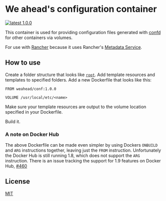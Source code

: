 # We ahead's configuration container

[![latest 1.0.0](https://img.shields.io/badge/latest-1.0.0-green.svg)](https://github.com/weahead/docker-conf/releases/tag/v1.0.0)

This container is used for providing configuration files generated with 
[confd](https://github.com/kelseyhightower/confd) for other containers via
volumes.

For use with [Rancher](http://rancher.com/) because it 
uses Rancher's [Metadata Service](http://docs.rancher.com/rancher/rancher-services/metadata-service/).


## How to use

Create a folder structure that looks like [`root`](root). Add template 
resources and templates to specified folders. Add a new Dockerfile that looks 
like this:

```
FROM weahead/conf:1.0.0

VOLUME /usr/local/etc/<name>
```

Make sure your template resources are output to the volume location specified
in your Dockerfile.

Build it.


### A note on Docker Hub

The above Dockerfile can be made even simpler by using Dockers `ONBUILD` and 
`ARG` instructions together, leaving just the `FROM` instruction. Unfortunately 
the Docker Hub is still running 1.8, which does not support the `ARG`
instruction. There is an issue tracking the  support for 1.9 features on Docker 
Hub,  [#460](https://github.com/docker/hub-feedback/issues/460)


## License

[MIT](LICENSE)
